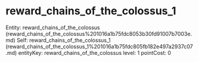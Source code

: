 # reward_chains_of_the_colossus_1

Entity: reward_chains_of_the_colossus (reward_chains_of_the_colossus%201016a1b75fdc8053b30fd91007b7003e.md)
Self: reward_chains_of_the_colossus_1 (reward_chains_of_the_colossus_1%201016a1b75fdc805fb182e497a2937c07.md)
entityKey: reward_chains_of_the_colossus
level: 1
pointCost: 0